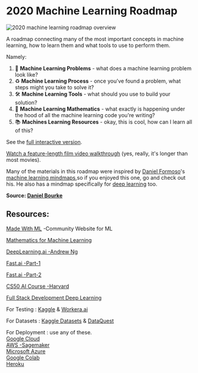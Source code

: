 # 2020 Machine Learning Roadmap

![2020 machine learning roadmap overview](https://raw.githubusercontent.com/mavericktk/machine-learning-roadmap/master/2020-ml-roadmap-overview.png?)

A roadmap connecting many of the most important concepts in machine learning, how to learn them and what tools to use to perform them.

Namely:

1. 🤔 **Machine Learning Problems** - what does a machine learning problem look like?
2. ♻️ **Machine Learning Process** - once you’ve found a problem, what steps might you take to solve it?
3. 🛠 **Machine Learning Tools** - what should you use to build your solution?
4. 📘 **Machine Learning Mathematics** - what exactly is happening under the hood of all the machine learning code you're writing?
5. 📚 **Machines Learning Resources** - okay, this is cool, how can I learn all of this?

See the [full interactive version](https://whimsical.com/Ep3ctj78dihGyGysZXMbt3).

[Watch a feature-length film video walkthrough](https://youtu.be/pHiMN_gy9mk) (yes, really, it's longer than most movies).

Many of the materials in this roadmap were inspired by [Daniel Formoso](https://github.com/dformoso)'s [machine learning mindmaps](https://github.com/dformoso/machine-learning-mindmap),so if you enjoyed this one, go and check out his. He also has a mindmap specifically for [deep learning](https://github.com/dformoso/deeplearning-mindmap) too.

**Source: [Daniel Bourke](https://github.com/mrdbourke/machine-learning-roadmap)**

## Resources:

  [Made With ML](https://madewithml.com/) -Community Website for ML
  
  [Mathematics for Machine Learning](https://github.com/MaverickTK/MachineLearning/blob/main/Maths%20of%20ML.pdf) 
  
  [DeepLearning.ai -Andrew Ng](https://www.deeplearning.ai/)
  
  [Fast.ai -Part-1](https://course.fast.ai/)
  
  [Fast.ai -Part-2](https://course19.fast.ai/part2)
  
  [CS50 AI Course -Harvard](https://cs50.harvard.edu/ai/2020/)
  
  [Full Stack Development Deep Learning](https://course.fullstackdeeplearning.com/)
  
  For Testing : [Kaggle](https://www.kaggle.com/) & [Workera.ai](https://workera.ai/)
  
  For Datasets : [Kaggle Datasets](https://www.kaggle.com/datasets?fileType=csv) & [DataQuest](https://www.dataquest.io/)
  
  For Deployment : use any of these. <br>[Google Cloud](https://cloud.google.com/) <br>
                   [AWS -Sagemaker](https://aws.amazon.com/sagemaker/) <br>
                   [Microsoft Azure](https://azure.microsoft.com/en-in/) <br>
                   [Google Colab](https://colab.research.google.com/) <br>
                   [Heroku](https://www.heroku.com/) <br>
  
  
